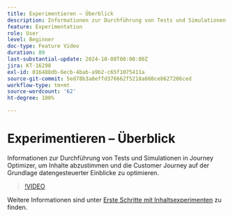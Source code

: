 ```yaml
---
title: Experimentieren – Überblick
description: Informationen zur Durchführung von Tests und Simulationen in Journey Optimizer, um Inhalte abzustimmen und die Customer Journey auf der Grundlage datengesteuerter Einblicke zu optimieren.
feature: Experimentation
role: User
level: Beginner
doc-type: Feature Video
duration: 89
last-substantial-update: 2024-10-08T00:00:00Z
jira: KT-16298
exl-id: 016488db-6ecb-4bab-a9b2-c65f1075411a
source-git-commit: 5ed78b3a8effd376662f5218a660ce8627206ced
workflow-type: tm+mt
source-wordcount: '62'
ht-degree: 100%

---
```


# Experimentieren – Überblick

Informationen zur Durchführung von Tests und Simulationen in Journey Optimizer, um Inhalte abzustimmen und die Customer Journey auf der Grundlage datengesteuerter Einblicke zu optimieren.

>[!VIDEO](https://video.tv.adobe.com/v/3434963/?learn=on)

Weitere Informationen sind unter [Erste Schritte mit Inhaltsexperimenten](https://experienceleague.adobe.com/de/docs/journey-optimizer/using/content-management/content-experiment/get-started-experiment) zu finden.
